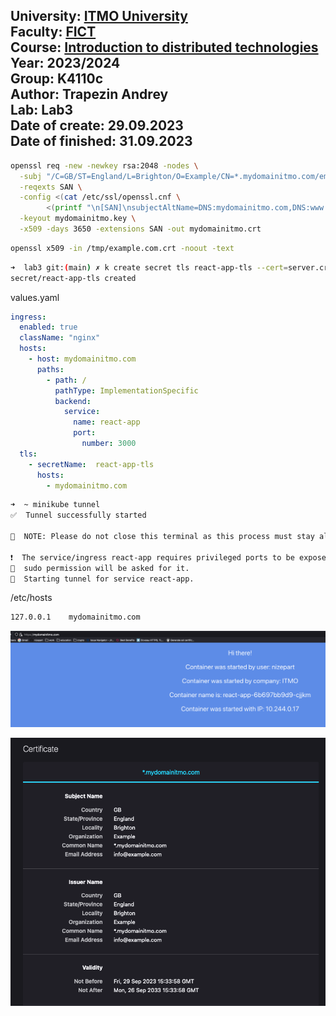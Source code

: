 University: [ITMO University](https://itmo.ru/ru/)  
Faculty: [FICT](https://fict.itmo.ru)  
Course: [Introduction to distributed technologies](https://github.com/itmo-ict-faculty/introduction-to-distributed-technologies)  
Year: 2023/2024  
Group: K4110c  
Author: Trapezin Andrey  
Lab: Lab3  
Date of create: 29.09.2023  
Date of finished: 31.09.2023
---

```bash
openssl req -new -newkey rsa:2048 -nodes \
  -subj "/C=GB/ST=England/L=Brighton/O=Example/CN=*.mydomainitmo.com/emailAddress=info@example.com" \
  -reqexts SAN \
  -config <(cat /etc/ssl/openssl.cnf \
        <(printf "\n[SAN]\nsubjectAltName=DNS:mydomainitmo.com,DNS:www.mydomainitmo.com")) \
  -keyout mydomainitmo.key \
  -x509 -days 3650 -extensions SAN -out mydomainitmo.crt
```

```bash
openssl x509 -in /tmp/example.com.crt -noout -text
```


```bash
➜  lab3 git:(main) ✗ k create secret tls react-app-tls --cert=server.crt --key=private.key -n labs
secret/react-app-tls created
```

values.yaml
```yaml
ingress:
  enabled: true
  className: "nginx"
  hosts:
    - host: mydomainitmo.com
      paths:
        - path: /
          pathType: ImplementationSpecific
          backend:
            service:
              name: react-app
              port:
                number: 3000
  tls:
    - secretName:  react-app-tls
      hosts:
        - mydomainitmo.com
```

```bash
➜  ~ minikube tunnel
✅  Tunnel successfully started

📌  NOTE: Please do not close this terminal as this process must stay alive for the tunnel to be accessible ...

❗  The service/ingress react-app requires privileged ports to be exposed: [80 443]
🔑  sudo permission will be asked for it.
🏃  Starting tunnel for service react-app.
```

/etc/hosts
```bash
127.0.0.1    mydomainitmo.com
```

![app_web.png](screenshots%2Fapp_web.png)

![crt.png](screenshots%2Fcrt.png)
